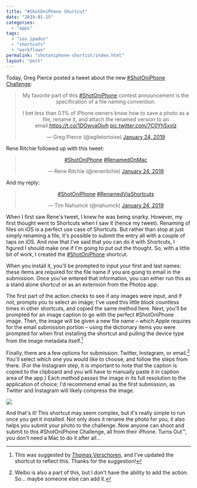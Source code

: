 ```yaml
---
title: "#ShotOniPhone Shortcut"
date: "2019-01-25"
categories: 
  - "apps"
tags: 
  - "ios_ipados"
  - "shortcuts"
  - "workflows"
permalink: "shotoniphone-shortcut/index.html"
layout: "post"
---
```


Today, Greg Pierce posted a tweet about the new [#ShotOniPhone Challenge](https://www.apple.com/newsroom/2019/01/share-your-best-photos-shot-on-iphone/):

<blockquote class="twitter-tweet" style="text-align: center;"><p dir="ltr" lang="en" style="text-align: center;">My favorite part of this <a href="https://twitter.com/hashtag/ShotOniPhone?src=hash&amp;ref_src=twsrc%5Etfw">#ShotOniPhone</a> contest announcement is the specification of a file naming convention.</p><div></div>I bet less than 0.1% of iPhone owners know how to save a photo as a file, rename it, and attach the renamed version to an email.<a href="https://t.co/1DOwvaOjvh">https://t.co/1DOwvaOjvh</a> <a href="https://t.co/7C0Yh5xxlz">pic.twitter.com/7C0Yh5xxlz</a><p></p><p style="text-align: center;">— Greg Pierce (@agiletortoise) <a href="https://twitter.com/agiletortoise/status/1088424296609955840?ref_src=twsrc%5Etfw">January 24, 2019</a></p></blockquote>

<script async src="https://platform.twitter.com/widgets.js" charset="utf-8"></script>

Rene Ritchie followed up with this tweet:

<blockquote class="twitter-tweet" style="text-align: center;"><p dir="ltr" lang="und" style="text-align: center;"><a href="https://twitter.com/hashtag/ShotOniPhone?src=hash&amp;ref_src=twsrc%5Etfw">#ShotOniPhone</a> <a href="https://twitter.com/hashtag/RenamedOnMac?src=hash&amp;ref_src=twsrc%5Etfw">#RenamedOnMac</a></p><p style="text-align: center;">— Rene Ritchie (@reneritchie) <a href="https://twitter.com/reneritchie/status/1088425856656162816?ref_src=twsrc%5Etfw">January 24, 2019</a></p></blockquote>

<script async src="https://platform.twitter.com/widgets.js" charset="utf-8"></script>

And my reply:

<blockquote class="twitter-tweet" style="text-align: center;"><p dir="ltr" lang="und"><a href="https://twitter.com/hashtag/ShotOniPhone?src=hash&amp;ref_src=twsrc%5Etfw">#ShotOniPhone</a> <a href="https://twitter.com/hashtag/RenamedViaShortcuts?src=hash&amp;ref_src=twsrc%5Etfw">#RenamedViaShortcuts</a></p>— Tim Nahumck (@nahumck) <a href="https://twitter.com/nahumck/status/1088511732237111296?ref_src=twsrc%5Etfw">January 24, 2019</a></blockquote>

<script async src="https://platform.twitter.com/widgets.js" charset="utf-8"></script>

When I first saw Rene's tweet, I knew he was being snarky. However, my first thought went to Shortcuts when I saw it (hence my tweet). Renaming of files on iOS is a perfect use case of Shortcuts. But rather than stop at just simply renaming a file, it's possible to submit the entry all with a couple of taps on iOS. And now that I've said that you can do it with Shortcuts, I figured I should make one if I'm going to put out the thought. So, with a little bit of work, I created the [#ShotOniPhone](https://www.icloud.com/shortcuts/de2420ea82e140adbbfdc57ce6415721) shortcut.

When you install it, you'll be prompted to input your first and last names: these items are required for the file name if you are going to email in the submission. Once you've entered that information, you can either run this as a stand alone shortcut or as an extension from the Photos app.

The first part of the action checks to see if any images were input, and if not, prompts you to select an image; I've used this little block countless times in other shortcuts, and copied the same method here. Next, you'll be prompted for an image caption to go with the perfect #ShotOniPhone image. Then, the image will be given a new file name – which Apple requires for the email submission portion – using the dictionary items you were prompted for when first installing the shortcut and pulling the device type from the image metadata itself.[^1]

Finally, there are a few options for submission: Twitter, Instagram, or email.[^2] You'll select which one you would like to choose, and follow the steps from there. (For the Instagram step, it is important to note that the caption is copied to the clipboard and you will have to manually paste it in caption area of the app.) Each method passes the image in its full resolution to the application of choice; I'd recommend email as the first submission, as Twitter and Instagram will likely compress the image.

[![](/images/ShotOniPhone-Shortcut-110x1024.png)](https://www.nahumck.me/wp-content/uploads/2019/01/ShotOniPhone-Shortcut.png)

And that's it! This shortcut may seem complex, but it's really simple to run once you get it installed. Not only does it rename the photo for you, it also helps you submit your photo to the challenge. Now anyone can shoot and submit to this #ShotOniPhone Challenge, all from their iPhone. Turns Out™, you don't need a Mac to do it after all…

[^1]: This was suggested by [Thomas Verschoren](https://www.twitter.com/tverschoren), and I've updated the shortcut to reflect this. Thanks for the suggestion!

[^2]: Weibo is also a part of this, but I don't have the ability to add the action. So… maybe someone else can add it.
